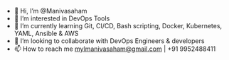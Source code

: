 - 👋 Hi, I’m @Manivasaham
- 👀 I’m interested in DevOps Tools
- 🌱 I’m currently learning Git, CI/CD, Bash scripting, Docker, Kubernetes, YAML, Ansible & AWS
- 💞️ I’m looking to collaborate with DevOps Engineers & developers
- 📫 How to reach me mylmanivasaham@gmail.com | +91 9952488411

<!---
Manivasaham/Manivasaham is a ✨ special ✨ repository because its `README.md` (this file) appears on your GitHub profile.
You can click the Preview link to take a look at your changes.
--->
